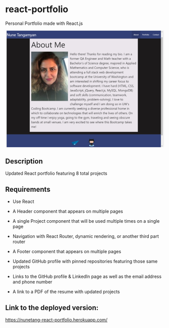 # react-portfolio

Personal Portfolio made with React.js

<img src = "public/assets/images/demo.PNG">

## Description

Updated React portfolio featuring 8 total projects

## Requirements

 * Use React

 * A Header component that appears on multiple pages

 * A single Project component that will be used multiple times on a single page

 * Navigation with React Router, dynamic rendering, or another third part router

 * A Footer component that appears on multiple pages

 * Updated GitHub profile with pinned repositories featuring those same projects

 * Links to the GitHub profile & LinkedIn page as well as the email address and phone number

 * A link to a PDF of the resume with updated projects


## Link to the deployed version:

https://nunetang-react-portfolio.herokuapp.com/







